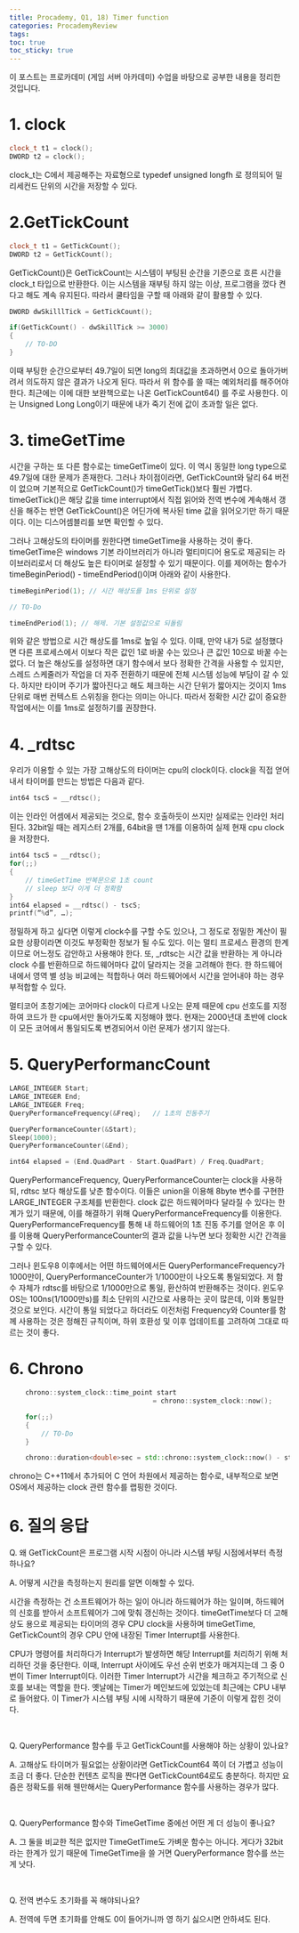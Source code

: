 ```yaml
---
title: Procademy, Q1, 18) Timer function
categories: ProcademyReview
tags: 
toc: true
toc_sticky: true
---
```


이 포스트는 프로카데미 (게임 서버 아카데미) 수업을 바탕으로 공부한 내용을 정리한 것입니다. 

# **1.  clock**

```c++
clock_t t1 = clock();
DWORD t2 = clock();
```
clock_t는 C에서 제공해주는 자료형으로 typedef unsigned longfh 로 정의되어 밀리세컨드 단위의 시간을 저장할 수 있다. 

# **2.GetTickCount**

```c++
clock_t t1 = GetTickCount();
DWORD t2 = GetTickCount();
```
GetTickCount()은 GetTickCount는 시스템이 부팅된 순간을 기준으로 흐른 시간을 clock_t 타입으로 반환한다. 이는 시스템을 재부팅 하지 않는 이상, 프로그램을 껐다 켠다고 해도 계속 유지된다. 따라서 쿨타임을 구할 때 아래와 같이 활용할 수 있다. 

```c++
DWORD dwSkilllTick = GetTickCount();

if(GetTickCount() - dwSkillTick >= 3000)
{
	// TO-DO
}
```

이때 부팅한 순간으로부터 49.7일이 되면 long의 최대값을 초과하면서 0으로 돌아가버려서 의도하지 않은 결과가 나오게 된다. 따라서 위 함수를 쓸 때는 예외처리를 해주어야 한다. 최근에는 이에 대한 보완책으로는 나온 GetTickCount64() 를 주로 사용한다. 이는 Unsigned Long Long이기 때문에 내가 죽기 전에 값이 초과할 일은 없다. 


# **3. timeGetTime**

시간을 구하는 또 다른 함수로는 timeGetTime이 있다. 이 역시 동일한 long type으로 49.7일에 대한 문제가 존재한다. 그러나 차이점이라면, GetTickCount와 달리 64 버전이 없으며 기본적으로 GetTickCount()가 timeGetTick()보다 훨씬 가볍다. timeGetTick()은 해당 값을 time interrupt에서 직접 읽어와 전역 변수에 계속해서 갱신을 해주는 반면 GetTickCount()은 어딘가에 복사된 time 값을 읽어오기만 하기 때문이다. 이는 디스어셈블리를 보면 확인할 수 있다.

그러나 고해상도의 타이머를 원한다면 timeGetTime을 사용하는 것이 좋다. timeGetTime은 windows 기본 라이브러리가 아니라 멀티미디어 용도로 제공되는 라이브러리로서 더 해상도 높은 타이머로 설정할 수 있기 때문이다. 이를 제어하는 함수가 timeBeginPeriod() - timeEndPeriod()이며 아래와 같이 사용한다. 

```c++
timeBeginPeriod(1); // 시간 해상도를 1ms 단위로 설정

// TO-Do 

timeEndPeriod(1); // 해제. 기본 설정값으로 되돌림
```
위와 같은 방법으로 시간 해상도를 1ms로 높일 수 있다. 이때, 만약 내가 5로 설정했다면 다른 프로세스에서 이보다 작은 값인 1로 바꿀 수는 있으나 큰 값인 10으로 바꿀 수는 없다. 더 높은 해상도를 설정하면 대기 함수에서 보다 정확한 간격을 사용할 수 있지만, 스레드 스케줄러가 작업을 더 자주 전환하기 때문에 전체 시스템 성능에 부담이 갈 수 있다. 하지만 타이머 주기가 짧아진다고 해도 체크하는 시간 단위가 짧아지는 것이지 1ms 단위로 매번 컨텍스트 스위칭을 한다는 의미는 아니다. 따라서 정확한 시간 값이 중요한 작업에서는 이를 1ms로 설정하기를 권장한다. 


# **4. _rdtsc**

우리가 이용할 수 있는 가장 고해상도의 타이머는 cpu의 clock이다. clock을 직접 얻어내서 타이머를 만드는 방법은 다음과 같다. 

```c++
int64 tscS = __rdtsc();
```
이는 인라인 어셈에서 제공되는 것으로, 함수 호출하듯이 쓰지만 실제로는 인라인 처리 된다. 32bit일 때는 레지스터 2개를, 64bit을 땐 1개를 이용하여 실제 현재 cpu clock을 저장한다. 

```c++
int64 tscS = __rdtsc();
for(;;)
{
	// timeGetTime 반복문으로 1초 count
	// sleep 보다 이게 더 정확함
}
int64 elapsed = __rdtsc() - tscS;
printf(“%d”, …);
```

정밀하게 하고 싶다면 이렇게 clock수를 구할 수도 있으나, 그 정도로 정밀한 계산이 필요한 상황이라면 이것도 부정확한 정보가 될 수도 있다. 이는 멀티 프로세스 환경의 한계이므로 어느정도 감안하고 사용해야 한다. 또, _rdtsc는 시간 값을 반환하는 게 아니라 clock 수를 반환하므로 하드웨어마다 값이 달라지는 것을 고려해야 한다. 한 하드웨어 내에서 영역 별 성능 비교에는 적합하나 여러 하드웨어에서 시간을 얻어내야 하는 경우 부적합할 수 있다. 

멀티코어 초창기에는 코어마다 clock이 다르게 나오는 문제 때문에 cpu 선호도를 지정하여 코드가 한 cpu에서만 돌아가도록 지정해야 했다. 현재는 2000년대 초반에 clock이 모든 코어에서 통일되도록 변경되어서 이런 문제가 생기지 않는다. 


# **5. QueryPerformancCount**

```c++
LARGE_INTEGER Start;
LARGE_INTEGER End;
LARGE_INTEGER Freq;
QueryPerformanceFrequency(&Freq);	// 1초의 진동주기

QueryPerformanceCounter(&Start);
Sleep(1000);
QueryPerformanceCounter(&End);

int64 elapsed = (End.QuadPart - Start.QuadPart) / Freq.QuadPart;
```
QueryPerformanceFrequency, QueryPerformanceCounter는 clock을 사용하되, rdtsc 보다 해상도를 낮춘 함수이다. 이들은 union을 이용해 8byte 변수를 구현한 LARGE_INTEGER 구조체를 반환한다. clock 값은 하드웨어마다 달라질 수 있다는 한계가 있기 때문에, 이를 해결하기 위해 QueryPerformanceFrequency를 이용한다. QueryPerformanceFrequency를 통해 내 하드웨어의 1초 진동 주기를 얻어온 후 이를 이용해 QueryPerformanceCounter의 결과 값을 나누면 보다 정확한 시간 간격을 구할 수 있다.

그러나 윈도우8 이후에서는 어떤 하드웨어에서든 QueryPerformanceFrequency가 1000만이, QueryPerformanceCounter가 1/1000만이 나오도록 통일되었다. 저 함수 자체가 rdtsc를 바탕으로 1/1000만으로 통일, 환산하여 반환해주는 것이다. 윈도우 OS는 100ns(1/1000만s)를 최소 단위의 시간으로 사용하는 곳이 많은데, 이와 통일한 것으로 보인다. 시간이 통일 되었다고 하더라도 이전처럼 Frequency와 Counter를 함께 사용하는 것은 정해진 규칙이며, 하위 호환성 및 이후 업데이트를 고려하여 그대로 따르는 것이 좋다. 

# **6. Chrono**

```c++
    chrono::system_clock::time_point start 
                                    = chrono::system_clock::now();

    for(;;)
    {
        // TO-Do
    }

    chrono::duration<double>sec = std::chrono::system_clock::now() - start;
```

chrono는 C++11에서 추가되어 C 언어 차원에서 제공하는 함수로, 내부적으로 보면 OS에서 제공하는 clock 관련 함수를 랩핑한 것이다. 

# **6. 질의 응답**

Q. 왜 GetTickCount은 프로그램 시작 시점이 아니라 시스템 부팅 시점에서부터 측정하나요?

A. 어떻게 시간을 측정하는지 원리를 알면 이해할 수 있다. 

시간을 측정하는 건 소프트웨어가 하는 일이 아니라 하드웨어가 하는 일이며, 하드웨어의 신호를 받아서 소프트웨어가 그에 맞춰 갱신하는 것이다. timeGetTime보다 더 고해상도 용으로 제공되는 타이머의 경우 CPU clock을 사용하며 timeGetTime, GetTickCount의 경우 CPU 안에 내장된 Timer Interrupt를 사용한다. 

CPU가 명령어를 처리하다가 Interrupt가 발생하면 해당 Interrupt를 처리하기 위해 처리하던 것을 중단한다. 이때, Interrupt 사이에도 우선 순위 번호가 매겨지는데 그 중 0번이 Timer Interrupt이다. 이러한 Timer Interrupt가 시간을 체크하고 주기적으로 신호를 보내는 역할을 한다. 옛날에는 Timer가 메인보드에 있었는데 최근에는 CPU 내부로 들어왔다. 이 Timer가 시스템 부팅 시에 시작하기 때문에 기준이 이렇게 잡힌 것이다.

<br/>

Q. QueryPerformance 함수를 두고 GetTickCount를 사용해야 하는 상황이 있나요?

A. 고해상도 타이머가 필요없는 상황이라면 GetTickCount64 쪽이 더 가볍고 성능이 조금 더 좋다. 단순한 컨텐츠 로직을 짠다면 GetTickCount64로도 충분하다. 하지만 요즘은 정확도를 위해 웬만해서는 QueryPerformance 함수를 사용하는 경우가 많다. 

<br/>

Q. QueryPerformance 함수와 TimeGetTime 중에선 어떤 게 더 성능이 좋나요?

A. 그 둘을 비교한 적은 없지만 TimeGetTime도 가벼운 함수는 아니다. 게다가 32bit 라는 한계가 있기 때문에 TimeGetTime을 쓸 거면 QueryPerformance 함수를 쓰는 게 낫다.

<br/>

Q. 전역 변수도 초기화를 꼭 해야되나요?

A. 전역에 두면 초기화를 안해도 0이 들어가니까 영 하기 싫으시면 안하셔도 된다.

